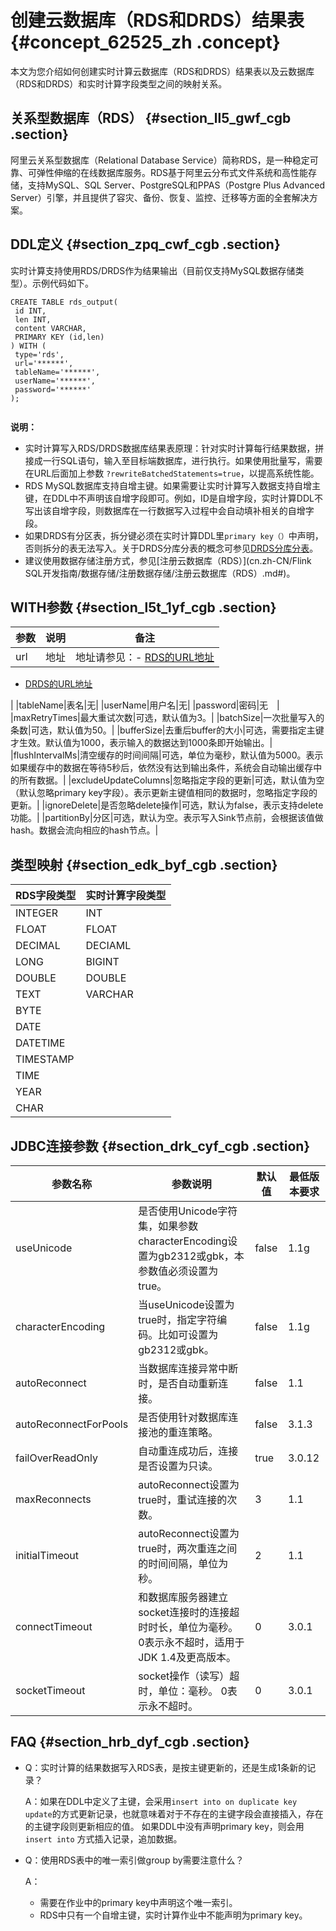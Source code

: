 # 创建云数据库（RDS和DRDS）结果表 {#concept_62525_zh .concept}

本文为您介绍如何创建实时计算云数据库（RDS和DRDS）结果表以及云数据库（RDS和DRDS）和实时计算字段类型之间的映射关系。

## 关系型数据库（RDS） {#section_ll5_gwf_cgb .section}

阿里云关系型数据库（Relational Database Service）简称RDS，是一种稳定可靠、可弹性伸缩的在线数据库服务。RDS基于阿里云分布式文件系统和高性能存储，支持MySQL、SQL Server、PostgreSQL和PPAS（Postgre Plus Advanced Server）引擎，并且提供了容灾、备份、恢复、监控、迁移等方面的全套解决方案。

## DDL定义 {#section_zpq_cwf_cgb .section}

实时计算支持使用RDS/DRDS作为结果输出（目前仅支持MySQL数据存储类型）。示例代码如下。

```language-sql
CREATE TABLE rds_output(
 id INT,
 len INT,
 content VARCHAR,
 PRIMARY KEY (id,len)
) WITH (
 type='rds',
 url='******',
 tableName='******',
 userName='******',
 password='******'
);


```

**说明：** 

-   实时计算写入RDS/DRDS数据库结果表原理：针对实时计算每行结果数据，拼接成一行SQL语句，输入至目标端数据库，进行执行。如果使用批量写，需要在URL后面加上参数 `?rewriteBatchedStatements=true`，以提高系统性能。
-   RDS MySQL数据库支持自增主键。如果需要让实时计算写入数据支持自增主键，在DDL中不声明该自增字段即可。例如，ID是自增字段，实时计算DDL不写出该自增字段，则数据库在一行数据写入过程中会自动填补相关的自增字段。
-   如果DRDS有分区表，拆分键必须在实时计算DDL里`primary key（）`中声明，否则拆分的表无法写入。关于DRDS分库分表的概念可参见[DRDS分库分表](https://help.aliyun.com/document_detail/29679.html?spm=a2c4g.11186623.6.554.WAuKX8)。
-   建议使用数据存储注册方式，参见[注册云数据库（RDS）](cn.zh-CN/Flink SQL开发指南/数据存储/注册数据存储/注册云数据库（RDS）.md#)。

## WITH参数 {#section_l5t_1yf_cgb .section}

|参数|说明|备注|
|--|--|--|
|url|地址|地址请参见：-   [RDS的URL地址](https://help.aliyun.com/document_detail/26128.html?spm=5176.doc43185.6.581.rxQuNz)
-   [DRDS的URL地址](https://help.aliyun.com/document_detail/50084.html?spm=a2c4g.11186623.6.553.wR7Itn)

|
|tableName|表名|无|
|userName|用户名|无|
|password|密码|无　|
|maxRetryTimes|最大重试次数|可选，默认值为3。|
|batchSize|一次批量写入的条数|可选，默认值为50。|
|bufferSize|去重后buffer的大小|可选，需要指定主键才生效。默认值为1000，表示输入的数据达到1000条即开始输出。|
|flushIntervalMs|清空缓存的时间间隔|可选，单位为毫秒，默认值为5000。表示如果缓存中的数据在等待5秒后，依然没有达到输出条件，系统会自动输出缓存中的所有数据。|
|excludeUpdateColumns|忽略指定字段的更新|可选，默认值为空（默认忽略primary key字段）。表示更新主键值相同的数据时，忽略指定字段的更新。|
|ignoreDelete|是否忽略delete操作|可选，默认为false，表示支持delete功能。|
|partitionBy|分区|可选，默认为空。表示写入Sink节点前，会根据该值做hash。数据会流向相应的hash节点。|

## 类型映射 {#section_edk_byf_cgb .section}

|RDS字段类型|实时计算字段类型|
|-------|--------|
|INTEGER|INT|
|FLOAT|FLOAT|
|DECIMAL|DECIAML|
|LONG|BIGINT|
|DOUBLE|DOUBLE|
|TEXT|VARCHAR|
|BYTE|
|DATE|
|DATETIME|
|TIMESTAMP|
|TIME|
|YEAR|
|CHAR|

## JDBC连接参数 {#section_drk_cyf_cgb .section}

|参数名称|参数说明|默认值|最低版本要求|
|----|----|---|------|
|useUnicode|是否使用Unicode字符集，如果参数characterEncoding设置为gb2312或gbk，本参数值必须设置为true。|false|1.1g|
|characterEncoding|当useUnicode设置为true时，指定字符编码。比如可设置为gb2312或gbk。|false|1.1g|
|autoReconnect|当数据库连接异常中断时，是否自动重新连接。|false|1.1|
|autoReconnectForPools|是否使用针对数据库连接池的重连策略。|false|3.1.3|
|failOverReadOnly|自动重连成功后，连接是否设置为只读。|true|3.0.12|
|maxReconnects|autoReconnect设置为true时，重试连接的次数。|3|1.1|
|initialTimeout|autoReconnect设置为true时，两次重连之间的时间间隔，单位为秒。|2|1.1|
|connectTimeout|和数据库服务器建立socket连接时的连接超时时长，单位为毫秒。 0表示永不超时，适用于JDK 1.4及更高版本。|0|3.0.1|
|socketTimeout|socket操作（读写）超时，单位：毫秒。 0表示永不超时。|0|3.0.1|

## FAQ {#section_hrb_dyf_cgb .section}

-   Q：实时计算的结果数据写入RDS表，是按主键更新的，还是生成1条新的记录？

    A：如果在DDL中定义了主键，会采用`insert into on duplicate key update`的方式更新记录，也就意味着对于不存在的主键字段会直接插入，存在的主键字段则更新相应的值。 如果DDL中没有声明primary key，则会用`insert into` 方式插入记录，追加数据。

-   Q：使用RDS表中的唯一索引做group by需要注意什么？

    A：

    -   需要在作业中的primary key中声明这个唯一索引。
    -   RDS中只有一个自增主键，实时计算作业中不能声明为primary key。

